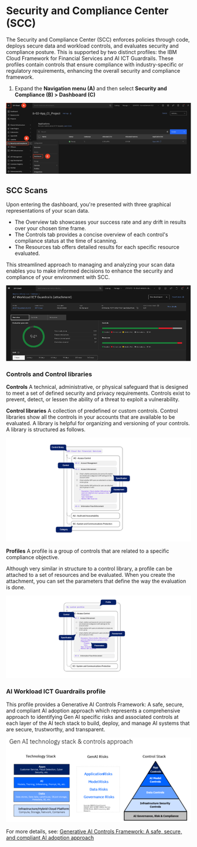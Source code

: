 # Security and Compliance Center (SCC)

The Security and Compliance Center (SCC) enforces policies through code, deploys secure data and workload controls, and evaluates security and compliance posture. This is supported by two distinct profiles: the IBM Cloud Framework for Financial Services and AI ICT Guardrails. These profiles contain controls that ensure compliance with industry-specific or regulatory requirements, enhancing the overall security and compliance framework.

1. Expand the **Navigation menu (A)** and then select **Security and Compliance (B) > Dashboard (C)**

![alt text](../images/1.7.1.png)

## SCC Scans

Upon entering the dashboard, you're presented with three graphical representations of your scan data.
* The Overview tab showcases your success rate and any drift in results over your chosen time frame.
* The Controls tab provides a concise overview of each control's compliance status at the time of scanning.
* The Resources tab offers detailed results for each specific resource evaluated.

This streamlined approach to managing and analyzing your scan data enables you to make informed decisions to enhance the security and compliance of your environment with SCC.

[comment]: <> (1.7.1-a)

![alt text](../images/1.7.1-a.png)

### Controls and Control libraries 
**Controls**
A technical, administrative, or physical safeguard that is designed to meet a set of defined security and privacy requirements. Controls exist to prevent, detect, or lessen the ability of a threat to exploit a vulnerability.

**Control libraries**
A collection of predefined or custom controls. Control libraries show all the controls in your accounts that are available to be evaluated. A library is helpful for organizing and versioning of your controls. A library is structured as follows.

[comment]: <> (1.7.1-b)

![alt text](../images/1.7.1-b.png)

**Profiles**
A profile is a group of controls that are related to a specific compliance objective.

Although very similar in structure to a control library, a profile can be attached to a set of resources and be evaluated. When you create the attachment, you can set the parameters that define the way the evaluation is done.

[comment]: <> (1.7.1-c)

![alt text](../images/1.7.1-c.png)

### AI Workload ICT Guardrails profile

This profile provides a Generative AI Controls Framework: A safe, secure, and compliant AI adoption approach which represents a comprehensive approach to identifying Gen AI specific risks and associated controls at each layer of the AI tech stack to build, deploy, and manage AI systems that are secure, trustworthy, and transparent.

[comment]: <> (1.7.1-d)

![alt text](../images/1.7.1-d.png)

For more details, see: [Generative AI Controls Framework: A safe, secure, and compliant AI adoption approach](https://ibm.biz/genaiwhitepaper)